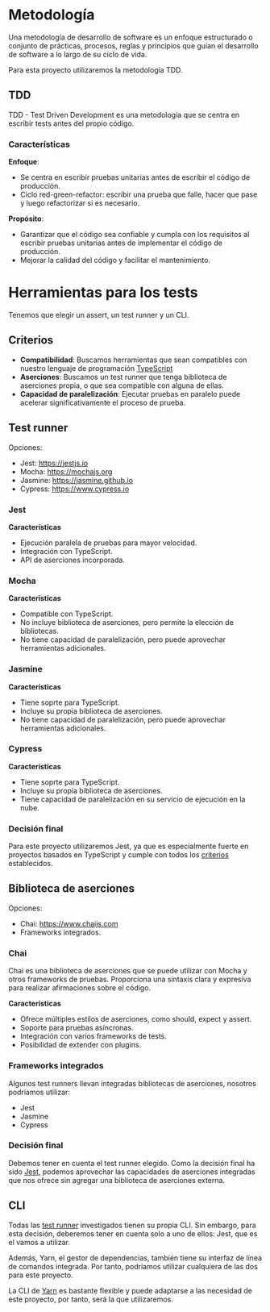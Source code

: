 # Metodología
Una metodología de desarrollo de software es un enfoque estructurado o conjunto
de prácticas, procesos, reglas y principios que guían el desarrollo de software
a lo largo de su ciclo de vida.

Para esta proyecto utilizaremos la metodología TDD.

## TDD
TDD - Test Driven Development es una metodología que se centra en escribir
tests antes del propio código.

### Características
**Enfoque**:
- Se centra en escribir pruebas unitarias antes de escribir el código de
producción.
- Ciclo red-green-refactor: escribir una prueba que falle, hacer que pase y
luego refactorizar si es necesario.

**Propósito**:
- Garantizar que el código sea confiable y cumpla con los requisitos al
escribir pruebas unitarias antes de implementar el código de producción.
- Mejorar la calidad del código y facilitar el mantenimiento.


# Herramientas para los tests
Tenemos que elegir un assert, un test runner y un CLI.

## Criterios
- **Compatibilidad**: Buscamos herramientas que sean compatibles con nuestro
lenguaje de programación [TypeScript](../iv.yaml)
- **Aserciones**: Buscamos un test runner que tenga biblioteca de aserciones
propia, o que sea compatible con alguna de ellas.
- **Capacidad de paralelización**: Ejecutar pruebas en paralelo puede acelerar
significativamente el proceso de prueba.


## Test runner
Opciones:
* Jest: https://jestjs.io
* Mocha: https://mochajs.org
* Jasmine: https://jasmine.github.io
* Cypress: https://www.cypress.io

### Jest
**Características**
* Ejecución paralela de pruebas para mayor velocidad.
* Integración con TypeScript.
* API de aserciones incorporada.

### Mocha
**Características**
* Compatible con TypeScript.
* No incluye biblioteca de aserciones, pero permite la elección de bibliotecas.
* No tiene capacidad de paralelización, pero puede aprovechar herramientas
adicionales.

### Jasmine
**Características**
* Tiene soprte para TypeScript.
* Incluye su propia biblioteca de aserciones.
* No tiene capacidad de paralelización, pero puede aprovechar herramientas
adicionales.

### Cypress
**Características**
* Tiene soprte para TypeScript.
* Incluye su propia biblioteca de aserciones.
* Tiene capacidad de paralelización en su servicio de ejecución en la nube.

### Decisión final
Para este proyecto utilizaremos Jest, ya que es especialmente fuerte en
proyectos basados en TypeScript y cumple con todos los
[criterios](#criterios-1) establecidos.


## Biblioteca de aserciones
Opciones:
* Chai: https://www.chaijs.com
* Frameworks integrados.

### Chai
Chai es una biblioteca de aserciones que se puede utilizar con Mocha y otros
frameworks de pruebas. Proporciona una sintaxis clara y expresiva para realizar
afirmaciones sobre el código.

**Características**
* Ofrece múltiples estilos de aserciones, como should, expect y assert.
* Soporte para pruebas asíncronas.
* Integración con varios frameworks de tests.
* Posibilidad de extender con plugins.

### Frameworks integrados
Algunos test runners llevan integradas bibliotecas de aserciones, nosotros
podríamos utilizar:
- Jest
- Jasmine
- Cypress

### Decisión final
Debemos tener en cuenta el test runner elegido. Como la decisión final ha sido
[Jest](#jest), podemos aprovechar las capacidades de aserciones integradas que
nos ofrece sin agregar una biblioteca de aserciones externa.

## CLI
Todas las [test runner](#test-runner) investigados tienen su propia CLI. Sin
embargo, para esta decisión, deberemos tener en cuenta solo a uno de ellos:
Jest, que es el vamos a utilizar.

Además, Yarn, el gestor de dependencias, también tiene su interfaz de línea de
comandos integrada. Por tanto, podríamos utilizar cualquiera de las dos para
este proyecto.

La CLI de [Yarn](gestor_dependencias.md) es bastante flexible y puede adaptarse
a las necesidad de este proyecto, por tanto, será la que utilizaremos.